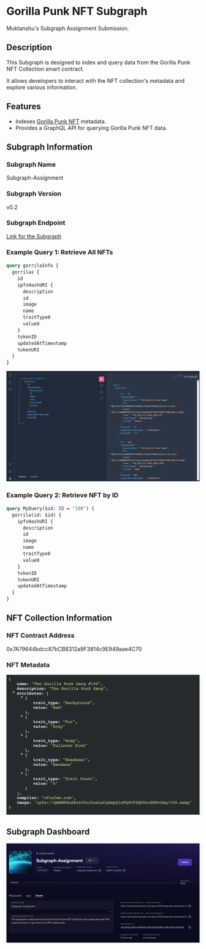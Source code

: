 # Gorilla Punk NFT Subgraph

Muktanshu's Subgraph Assignment Submission.

## Description

This Subgraph is designed to index and query data from the Gorilla Punk NFT Collection smart contract.

It allows developers to interact with the NFT collection's metadata and explore various information.

## Features

- Indexes [Gorilla Punk NFT](https://opensea.io/collection/the-gorilla-punk-gang) metadata.
- Provides a GraphQL API for querying Gorilla Punk NFT data.

## Subgraph Information

### Subgraph Name

Subgraph-Assignment

### Subgraph Version

v0.2

### Subgraph Endpoint

[Link for the Subgraph](https://api.studio.thegraph.com/query/31313/subgraph-assignment/version/latest)

### Example Query 1: Retrieve All NFTs

```graphql
query gorrilaInfo {
  gorrilas {
    id
    ipfsHashURI {
      description
      id
      image
      name
      traitType0
      value0
    }
    tokenID
    updatedAtTimestamp
    tokenURI
  }
}
```

![1705073624913](image/README/1705073624913.png)

### Example Query 2: Retrieve NFT by ID

```graphql
query MyQuery($id: ID = "100") {
  gorrila(id: $id) {
    ipfsHashURI {
      description
      id
      image
      name
      traitType0
      value0
    }
    tokenID
    tokenURI
    updatedAtTimestamp
  }
}
```

## NFT Collection Information

### NFT Contract Address

0x7A79644bdcc87bCB8312a9F3814c9E949aae4C70

### NFT Metadata

![1705071918691](image/README/1705071918691.png)

## Subgraph Dashboard

![1705071956385](image/README/1705071956385.png)
